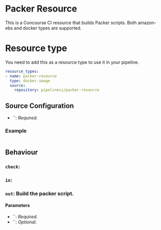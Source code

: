 # Packer Resource

This is a Concourse CI resource that builds Packer scripts. Both amazon-ebs and
docker types are supported.

# Resource type
You need to add this as a resource type to use it in your pipeline.
```yaml
resource_types:
- name: packer-resource
  type: docker-image
  source:
    repository: pipelineci/packer-resource
```

## Source Configuration

* ``: *Required.*

### Example


``` yaml
```

## Behaviour

### `check`:

### `in`:

### `out`: Build the packer script.

#### Parameters
* ``: *Required.*
* ``: *Optional.*
